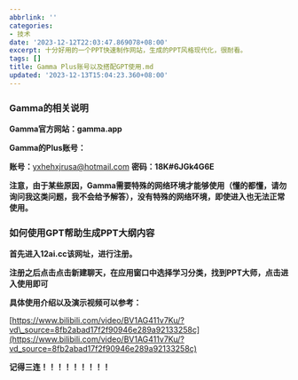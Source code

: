 ```yaml
---
abbrlink: ''
categories:
- 技术
date: '2023-12-12T22:03:47.869078+08:00'
excerpt: 十分好用的一个PPT快速制作网站，生成的PPT风格现代化，很耐看。
tags: []
title: Gamma Plus账号以及搭配GPT使用.md
updated: '2023-12-13T15:04:23.360+08:00'
---
```

### Gamma的相关说明

**Gamma官方网站：gamma.app**

**Gamma的Plus账号：**

**账号：**[yxhehxjrusa@hotmail.com](mailto:yxhehxjrusa@hotmail.com) **密码：18K#6JGk4G6E**

**注意，由于某些原因，Gamma需要特殊的网络环境才能够使用（懂的都懂，请勿询问我这类问题，我不会给予解答），没有特殊的网络环境，即使进入也无法正常使用。**

### 如何使用GPT帮助生成PPT大纲内容

**首先进入12ai.cc该网址，进行注册。**

**注册之后点击点击新建聊天，在应用窗口中选择学习分类，找到PPT大师，点击进入使用即可**

**具体使用介绍以及演示视频可以参考：**

[https://www.bilibili.com/video/BV1AG411v7Ku/?vd\_source=8fb2abad17f2f90946e289a92133258c](https://www.bilibili.com/video/BV1AG411v7Ku/?vd_source=8fb2abad17f2f90946e289a92133258c)

**记得三连！！！！！！！！！**
